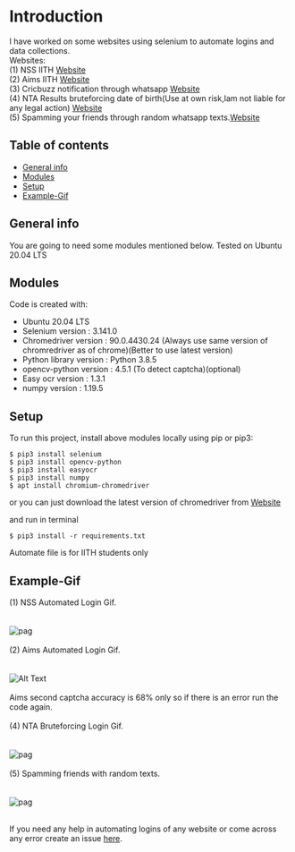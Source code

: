 

# Introduction
I have worked on some websites using selenium to automate logins and data collections.<br>
Websites: <br>
 (1) NSS IITH [Website](https://nss.iith.ac.in/hours_portal/)<br>
 (2) Aims IITH [Website](https://aims.iith.ac.in/aims/)<br>
 (3) Cricbuzz notification through whatsapp [Website](https://www.cricbuzz.com/)<br>
 (4) NTA Results bruteforcing date of birth(Use at own risk,Iam not liable for any legal action) [Website](https://ntaresults.nic.in/resultservices/JEEMain-Feb-2021-auth)<br>
 (5) Spamming your friends through random whatsapp texts.[Website](https://web.whatsapp.com/)<br>
 
## Table of contents
* [General info](#general-info)
* [Modules](#Modules)
* [Setup](#setup)
* [Example-Gif](#Example-Gif)


## General info
You are going to need some modules mentioned below.
Tested on Ubuntu 20.04 LTS<br>
	
## Modules
Code is created with:
* Ubuntu 20.04 LTS
* Selenium version : 3.141.0
* Chromedriver version :  90.0.4430.24 (Always use same version of chromredriver as of chrome)(Better to use latest version)
* Python library version : Python 3.8.5
* opencv-python version : 4.5.1 (To detect captcha)(optional)
* Easy ocr version : 1.3.1
* numpy version : 1.19.5
 
	
## Setup
To run this project, install above modules locally using pip or pip3:

```
$ pip3 install selenium
$ pip3 install opencv-python
$ pip3 install easyocr
$ pip3 install numpy
$ apt install chromium-chromedriver
```
or you can just download the latest version of chromedriver from [Website](https://chromedriver.chromium.org/downloads)<br>

and run in terminal <br>
```
$ pip3 install -r requirements.txt
```
Automate file is for IITH students only<br>
## Example-Gif
(1) NSS Automated Login Gif.<br> <br> <br>
![pag](https://user-images.githubusercontent.com/54314892/113487173-2fbfab00-94d4-11eb-95f4-b646a55e8e89.gif)<br><br>
(2) Aims Automated Login Gif.<br> <br> <br>
![Alt Text](https://github.com/SRIJITH01/Automated-IITH-nss-and-aims/blob/main/ezgif-6-848cf9b92d1f%20(1).gif)<br><br>
Aims second captcha accuracy is 68% only so if there is an error run the code again.<br><br>
(4) NTA  Bruteforcing Login Gif.<br> <br> <br>
![pag](https://user-images.githubusercontent.com/54314892/117259383-9b968a00-ae6b-11eb-9895-5fe1e12b4542.gif)<br><br>
(5) Spamming friends with random texts.<br> <br> <br>
![pag](https://user-images.githubusercontent.com/54314892/117331902-d375ef80-aeb4-11eb-976f-d5fc0b37fcbc.gif)<br><br>


If you need any help in automating logins of any website or come across any error create an issue [here](https://github.com/SRIJITH01/Automated-IITH-nss-and-aims/issues/new).

